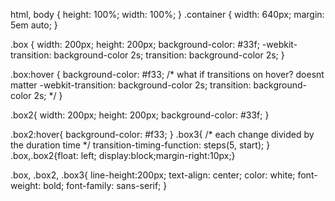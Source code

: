 html, body {
  height: 100%;
  width: 100%;
}
.container {
  width: 640px;
  margin: 5em auto;
}

.box {
  width: 200px;
  height: 200px;
  background-color: #33f;
  -webkit-transition: background-color 2s;
  transition: background-color 2s;
}

.box:hover {
  background-color: #f33;
  /* what if transitions on hover? doesnt matter 
  -webkit-transition: background-color 2s;
  transition: background-color 2s;
  */
}

.box2{
  width: 200px;
  height: 200px;
  background-color: #33f;
}

.box2:hover{
  background-color: #f33;
}
.box3{
  /* each change divided by the duration time */
  transition-timing-function: steps(5, start);
}
.box,.box2{float: left; display:block;margin-right:10px;}

.box, .box2, .box3{
  line-height:200px;
  text-align: center;
  color: white;
  font-weight: bold;
  font-family: sans-serif;
}